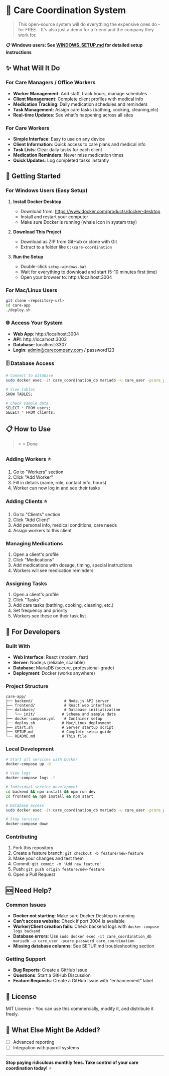 # 🏥 Care Coordination System

> This open-source system will do everything the expensive ones do - for FREE...
> It's also just a demo for a friend and the company they work for.

**📋 Windows users: See [WINDOWS_SETUP.md](WINDOWS_SETUP.md) for detailed setup instructions**

## ✨ What Will It Do

### For Care Managers / Office Workers
- **Worker Management**: Add staff, track hours, manage schedules 
- **Client Management**: Complete client profiles with medical info 
- **Medication Tracking**: Daily medication schedules and reminders
- **Task Management**: Assign care tasks (bathing, cooking, cleaning,etc)
- **Real-time Updates**: See what's happening across all sites

### For Care Workers
- **Simple Interface**: Easy to use on any device
- **Client Information**: Quick access to care plans and medical info
- **Task Lists**: Clear daily tasks for each client
- **Medication Reminders**: Never miss medication times
- **Quick Updates**: Log completed tasks instantly

## 🚀 Getting Started

### For Windows Users (Easy Setup)

1. **Install Docker Desktop**
   - Download from: https://www.docker.com/products/docker-desktop
   - Install and restart your computer
   - Make sure Docker is running (whale icon in system tray)

2. **Download This Project**
   - Download as ZIP from GitHub or clone with Git
   - Extract to a folder like `C:\care-coordination`

3. **Run the Setup**
   - Double-click `setup-windows.bat`
   - Wait for everything to download and start (5-10 minutes first time)
   - Open your browser to: http://localhost:3004

### For Mac/Linux Users

```bash
git clone <repository-url>
cd care-app
./deploy.sh
```

### 🌐 Access Your System
- **Web App**: http://localhost:3004
- **API**: http://localhost:3003
- **Database**: localhost:3307
- **Login**: admin@carecompany.com / password123

### 🗄️ Database Access
```bash
# Connect to database
sudo docker exec -it care_coordination_db mariadb -u care_user -pcare_password care_coordination

# View tables
SHOW TABLES;

# Check sample data
SELECT * FROM users;
SELECT * FROM clients;
```

## 📋 How to Use

> ⭐ = Done

### Adding Workers ⭐
1. Go to "Workers" section
2. Click "Add Worker"
3. Fill in details (name, role, contact info, hours)
4. Worker can now log in and see their tasks

### Adding Clients ⭐
1. Go to "Clients" section  
2. Click "Add Client"
3. Add personal info, medical conditions, care needs
4. Assign workers to this client

### Managing Medications
1. Open a client's profile
2. Click "Medications"
3. Add medications with dosage, timing, special instructions
4. Workers will see medication reminders

### Assigning Tasks
1. Open a client's profile
2. Click "Tasks"
3. Add care tasks (bathing, cooking, cleaning, etc.)
4. Set frequency and priority
5. Workers see these on their task list

## 🔧 For Developers

### Built With
- **Web Interface**: React (modern, fast)
- **Server**: Node.js (reliable, scalable)
- **Database**: MariaDB (secure, professional-grade)
- **Deployment**: Docker (works anywhere)

### Project Structure
```
care-app/
├── backend/              # Node.js API server
├── frontend/             # React web interface
├── database/             # Database initialization
│   └── init/            # Schema and sample data
├── docker-compose.yml    # Container setup
├── deploy.sh            # Mac/Linux deployment
├── start.sh             # Server startup script
├── SETUP.md             # Complete setup guide
└── README.md            # This file
```

### Local Development
```bash
# Start all services with Docker
docker-compose up -d

# View logs
docker-compose logs -f

# Individual service development
cd backend && npm install && npm run dev
cd frontend && npm install && npm start

# Database access
sudo docker exec -it care_coordination_db mariadb -u care_user -pcare_password care_coordination

# Stop services
docker-compose down
```

### Contributing
1. Fork this repository
2. Create a feature branch: `git checkout -b feature/new-feature`
3. Make your changes and test them
4. Commit: `git commit -m 'Add new feature'`
5. Push: `git push origin feature/new-feature`
6. Open a Pull Request

## 🆘 Need Help?

### Common Issues
- **Docker not starting**: Make sure Docker Desktop is running
- **Can't access website**: Check if port 3004 is available
- **Worker/Client creation fails**: Check backend logs with `docker-compose logs backend`
- **Database errors**: Use `sudo docker exec -it care_coordination_db mariadb -u care_user -pcare_password care_coordination`
- **Missing database columns**: See SETUP.md troubleshooting section

### Getting Support
- **Bug Reports**: Create a GitHub Issue
- **Questions**: Start a GitHub Discussion
- **Feature Requests**: Create a GitHub Issue with "enhancement" label

## 📄 License

MIT License - You can use this commercially, modify it, and distribute it freely.

## 🎯 What Else Might Be Added?

- [ ] Advanced reporting 
- [ ] Integration with payroll systems

---

**Stop paying ridiculous monthly fees. Take control of your care coordination today!** ⭐
